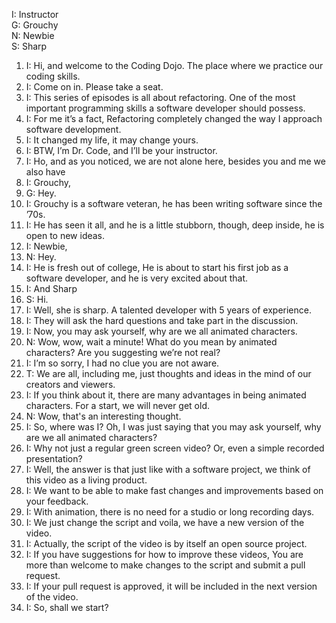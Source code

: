 I: Instructor  
G: Grouchy  
N: Newbie  
S: Sharp  



1. I:
Hi, and welcome to the Coding Dojo. The place where we practice our coding skills.
1. I:
Come on in. Please take a seat.
1. I:
This series of episodes is all about refactoring. One of the most important programming skills a software developer should possess.
1. I:
For me it’s a fact, Refactoring completely changed the way I approach software development. 
1. I:
It changed my life, it may change yours.
1. I:
BTW, I’m Dr. Code, and I’ll be your instructor.
1. I:
Ho, and as you noticed, we are not alone here, besides you and me we also have 
1. I:
Grouchy,
1. G:
Hey.
1. I:
Grouchy is a software veteran, he has been writing software since the ’70s.
1. I:
He has seen it all, and he is a little stubborn, though, deep inside, he is open to new ideas.
1. I:
Newbie,
1. N:
Hey.
1. I:
He is fresh out of college, He is about to start his first job as a software developer, and he is very excited about that.
1. I:
And Sharp
1. S:
Hi.
1. I:
Well, she is sharp. A talented developer with 5 years of experience.
1. I:
They will ask the hard questions and take part in the discussion.
1. I:
Now, you may ask yourself, why are we all animated characters.
1. N:
Wow, wow, wait a minute! What do you mean by animated characters? Are you suggesting we’re not real?
1. I:
I’m so sorry, I had no clue you are not aware. 
1. T:
We are all, including me, just thoughts and ideas in the mind of our creators and viewers.
1. I:
If you think about it, there are many advantages in being animated characters. For a start, we will never get old.
1. N:
Wow, that's an interesting thought.
1. I:
So, where was I? Oh, I was just saying that you may ask yourself, why are we all animated characters?
1. I:
Why not just a regular green screen video? Or, even a simple recorded presentation?
1. I:
Well, the answer is that just like with a software project, we think of this video as a living product.
1. I:
We want to be able to make fast changes and improvements based on your feedback.
1. I:
With animation, there is no need for a studio or long recording days. 
1. I:
We just change the script and voila, we have a new version of the video.
1. I:
Actually, the script of the video is by itself an open source project.
1. I:
If you have suggestions for how to improve these videos,
You are more than welcome to make changes to the script and submit a pull request.
1. I:
If your pull request is approved, it will be included in the next version of the video.
1. I:
So, shall we start?
